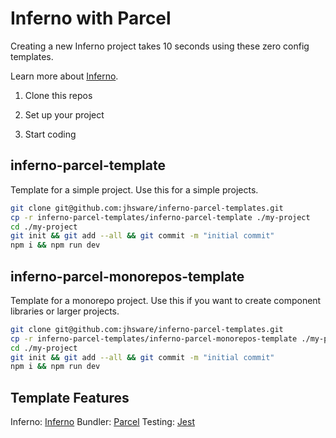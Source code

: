 # Inferno with Parcel
Creating a new Inferno project takes 10 seconds using these zero config templates.

Learn more about [Inferno](https://www.infernojs.org/).

1. Clone this repos

2. Set up your project

3. Start coding

## inferno-parcel-template
Template for a simple project. Use this for a simple projects.

```sh
git clone git@github.com:jhsware/inferno-parcel-templates.git
cp -r inferno-parcel-templates/inferno-parcel-template ./my-project
cd ./my-project
git init && git add --all && git commit -m "initial commit"
npm i && npm run dev
```

## inferno-parcel-monorepos-template
Template for a monorepo project. Use this if you want to create component libraries or larger projects.

```sh
git clone git@github.com:jhsware/inferno-parcel-templates.git
cp -r inferno-parcel-templates/inferno-parcel-monorepos-template ./my-project
cd ./my-project
git init && git add --all && git commit -m "initial commit"
npm i && npm run dev
```

## Template Features

Inferno: [Inferno](https://www.infernojs.org/)
Bundler: [Parcel](https://parceljs.org/)
Testing: [Jest](https://jestjs.io/)